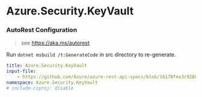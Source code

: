 # Azure.Security.KeyVault

### AutoRest Configuration
> see https://aka.ms/autorest

Run `dotnet msbuild /t:GenerateCode` in src directory to re-generate.

``` yaml
title: Azure.Security.KeyVault
input-file:
    - https://github.com/Azure/azure-rest-api-specs/blob/16178fee3c9288bd43fd4db804e4b010257f1414/specification/keyvault/data-plane/Microsoft.KeyVault/stable/7.0/keyvault.json
namespace: Azure.Security.KeyVault
# include-csproj: disable
```

